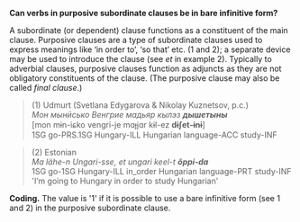 **Can verbs in purposive subordinate clauses be in bare infinitive form?**

A subordinate (or dependent) clause functions as a constituent of the main clause. Purposive clauses are a type of subordinate clauses used to express meanings like ‘in order to’, ‘so that’ etc. (1 and 2); a separate device may be used to introduce the clause (see *et* in example 2). Typically to adverbial clauses, purposive clauses function as adjuncts as they are not obligatory constituents of the clause. (The purposive clause may also be called *final clause*.)

>(1) Udmurt (Svetlana Edygarova & Nikolay Kuznetsov, p.c.)<br/>
>*Мон мынӥсько Венгрие мадьяр кылэз **дышетыны***<br/>
>[mon mɨn-iɕko vengri-je mɑɟjɑr kɨl-ez **dɨʃet-ɨnɨ**]<br/>
>1SG go-PRS.1SG Hungary-ILL Hungarian language-ACC study-INF<br/>

>(2) Estonian<br/>
>*Ma lähe-n Ungari-sse, et ungari keel-t **õppi-da***<br/>
>1SG go-1SG Hungary-ILL in_order Hungarian language-PRT study-INF<br/>
>'I’m going to Hungary in order to study Hungarian'<br/>

**Coding.** The value is '1' if it is possible to use a bare infinitive form (see 1 and 2) in the purposive subordinate clause.
